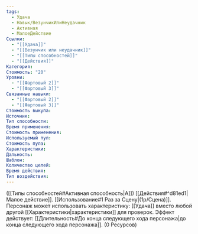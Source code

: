 ```yaml
---
tags:
  - Удача
  - Навык/ВезунчикИлиНеудачник
  - Активная
  - МалоеДействие
Ссылки:
  - "[[Удача]]"
  - "[[Везунчик или неудачник]]"
  - "[[Типы способностей]]"
  - "[[Действия]]"
Категория: 
Стоимость: "20"
Уровни:
  - "[[Фартовый 2]]"
  - "[[Фартовый 3]]"
Связанные навыки:
  - "[[Фартовый 2]]"
  - "[[Фартовый 3]]"
Стоимость выкупа:
Источник:
Тип способности:
Время применения:
Стоимость применения:
Используемый пул:
Стоимость пула:
Характеристики:
Дальность:
Шаблон:
Количество целей:
Время действия:
Тип воздействия:
---
```

([[Типы способностей#Активная способность|А]]) [[Действия#^d81ed1|Малое действие]]. [[Использование#1 Раз за Сцену|(1р/Сцена)]]. Персонаж может использовать характеристику: [[Удача]] вместо любой другой [[Характеристики|характеристики]] для проверок. Эффект действует: [[Длительность#До конца следующего хода персонажа|до конца следующего хода персонажа]]. (0 Ресурсов)